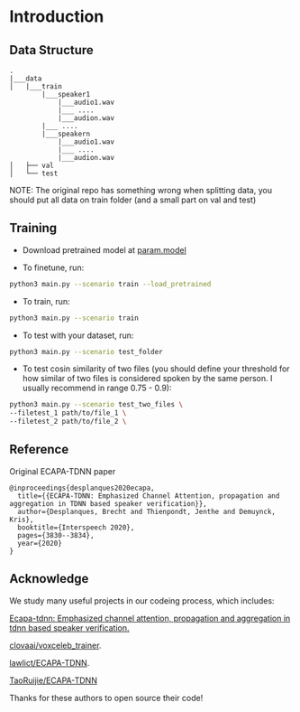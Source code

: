 # Introduction
<!-- https://github.com/konas122/Voiceprint-Recognition -->


## Data Structure


```
.
|___data
│   |___train
        |___speaker1
            |___audio1.wav
            |___ ....
            |___audion.wav
        |___ ....
        |___speakern
            |___audio1.wav
            |___ ....
            |___audion.wav
│   ├── val
│   └── test
```

NOTE: The original repo has something wrong when splitting data, you should put all data on train folder (and a small part on val and test)


## Training
- Download pretrained model at [param.model](https://github.com/konas122/tdnn-on-directml/releases/download/v1.0/param.model)

- To finetune, run:
```bash
python3 main.py --scenario train --load_pretrained
```

- To train, run:
```bash
python3 main.py --scenario train
```

- To test with your dataset, run:
```bash
python3 main.py --scenario test_folder
```

- To test cosin similarity of two files (you should define your threshold for how similar of two files is considered spoken by the same person. I usually recommend in range 0.75 - 0.9):
```bash
python3 main.py --scenario test_two_files \
--filetest_1 path/to/file_1 \
--filetest_2 path/to/file_2 \
```

## Reference

Original ECAPA-TDNN paper
```
@inproceedings{desplanques2020ecapa,
  title={{ECAPA-TDNN: Emphasized Channel Attention, propagation and aggregation in TDNN based speaker verification}},
  author={Desplanques, Brecht and Thienpondt, Jenthe and Demuynck, Kris},
  booktitle={Interspeech 2020},
  pages={3830--3834},
  year={2020}
}
```


## Acknowledge

We study many useful projects in our codeing process, which includes:

[Ecapa-tdnn: Emphasized channel attention, propagation and aggregation in tdnn based speaker verification.](https://arxiv.org/abs/2005.07143v3)

[clovaai/voxceleb_trainer](https://github.com/clovaai/voxceleb_trainer).

[lawlict/ECAPA-TDNN](https://github.com/lawlict/ECAPA-TDNN/blob/master/ecapa_tdnn.py).

[TaoRuijie/ECAPA-TDNN](https://github.com/TaoRuijie/ECAPA-TDNN)

Thanks for these authors to open source their code!
